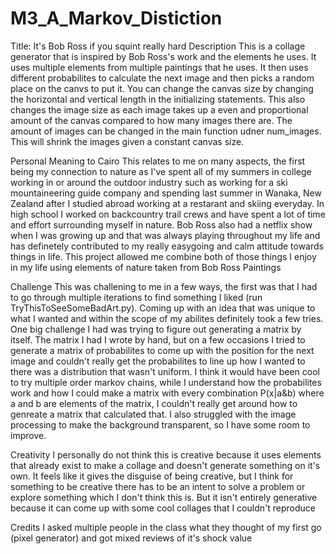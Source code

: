 # M3_A_Markov_Distiction
Title: It's Bob Ross if you squint really hard
Description
This is a collage generator that is inspired by Bob Ross's work and the elements  he uses. It uses multiple elements from multiple paintings that he uses. It then uses different probabilites to calculate the next image and then picks a random place on the canvs to put it. You can change the canvas size by changing the horizontal and vertical length in the initializing statements. This also changes the image size as each image takes up a even and proportional amount of the canvas compared to how many images there are. The amount of images can be changed in the main function udner num_images. This will shrink the images given a constant canvas size. 

Personal Meaning to Cairo
This relates to me on many aspects, the first being my connection to nature as I've spent all of my summers in college working in or around the outdoor industry such as working for a ski mountaineering guide company and spending last summer in Wanaka, New Zealand after I studied abroad working at a restarant and skiing everyday. In high school I worked on backcountry trail crews and have spent a lot of time and effort surrounding myself in nature. Bob Ross also had a netflix show when I was growing up and that was always playing throughout my life and has definetely contributed to my really easygoing and calm attitude towards things in life. This project allowed me combine both of those things I enjoy in my life using elements of nature taken from Bob Ross Paintings

Challenge
This was challening to me in a few ways, the first was that I had to go through multiple iterations to find something I liked (run TryThisToSeeSomeBadArt.py). Coming up with an idea that was unique to what I wanted and within the scope of my abilites definitely took a few tries. One big challenge I had was trying to figure out generating a matrix by itself. The matrix I had I wrote by hand, but on a few occasions I tried to generate a matrix of probabilites to come up with the position for the next image and couldn't really get the probabilites to line up how I wanted to there was a distribution that wasn't uniform. I think it would have been cool to try multiple order markov chains, while I understand how the probabilites work and how I could make a matrix with every combination P(x|a&b) where a and b are elements of the matrix, I couldn't really get around how to genreate a matrix that calculated that. I also struggled with the image processing to make the background transparent, so I have some room to improve.

Creativity
I personally do not think this is creative because it uses elements that already exist to make a collage and doesn't generate something on it's own. It feels like it gives the disguise of being creative, but I think for something to be creative there has to be an intent to solve a problem or explore something which I don't think this is. But it isn't entirely generative because it can come up with some cool collages that I couldn't reproduce

Credits
I asked multiple people in the class what they thought of my first go (pixel generator) and got mixed reviews of it's shock value
